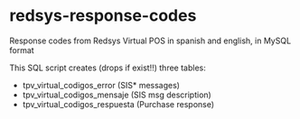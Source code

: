 # redsys-response-codes
Response codes from Redsys Virtual POS in spanish and english, in MySQL format

This SQL script creates (drops if exist!!) three tables:
- tpv_virtual_codigos_error (SIS* messages)
- tpv_virtual_codigos_mensaje (SIS msg description)
- tpv_virtual_codigos_respuesta (Purchase response)
